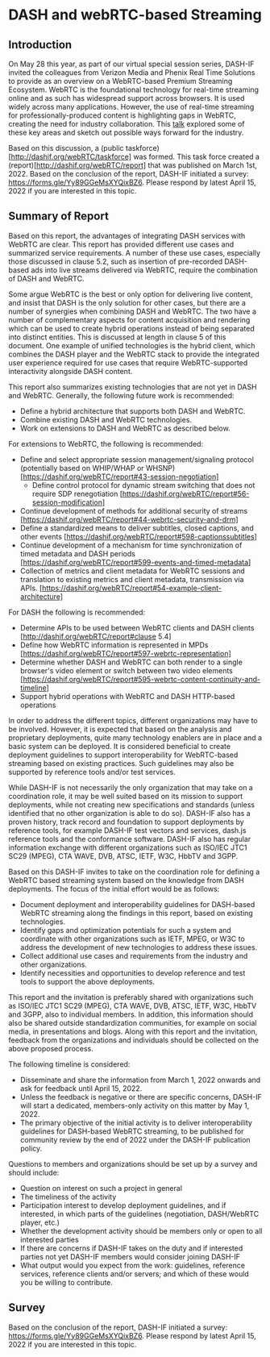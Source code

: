 # DASH and webRTC-based Streaming

## Introduction
On May 28 this year, as part of our virtual special session series, DASH-IF invited the colleagues from Verizon Media and Phenix Real Time Solutions to provide as an overview on a WebRTC-based Premium Streaming Ecosystem. WebRTC is the foundational technology for real-time streaming online and as such has widespread support across browsers. It is used widely across many applications. However, the use of real-time streaming for professionally-produced content is highlighting gaps in WebRTC, creating the need for industry collaboration. This [talk](https://dash-industry-forum.github.io/docs/FINAL-PUBLIC-WebRTC-based%20Premium%20Streaming%20Ecosystem.pdf) explored some of these key areas and sketch out possible ways forward for the industry.

Based on this discussion, a (public taskforce)[http://dashif.org/webRTC/taskforce] was formed. This task force created a (report)[http://dashif.org/webRTC/report] that was published on March 1st, 2022. Based on the conclusion of the report, DASH-IF initiated a survey: https://forms.gle/Yy89GGeMsXYQixBZ6. Please respond by latest April 15, 2022 if you are interested in this topic.

## Summary of Report
Based on this report, the advantages of integrating DASH services with WebRTC are clear. This report has provided different use cases and summarized service requirements. A number of these use cases, especially those discussed in clause 5.2, such as insertion of pre-recorded DASH-based ads into live streams delivered via WebRTC, require the combination of DASH and WebRTC.

Some argue WebRTC is the best or only option for delivering live content, and insist that DASH is the only solution for other cases, but there are a number of synergies when combining DASH and WebRTC. The two have a number of complementary aspects for content acquisition and rendering which can be used to create hybrid operations instead of being separated into distinct entities. This is discussed at length in clause 5 of this document. One example of unified technologies is the hybrid client, which combines the DASH player and the WebRTC stack to provide the integrated user experience required for use cases that require WebRTC-supported  interactivity alongside DASH content.

This report also summarizes existing technologies that are not yet in DASH and WebRTC. Generally, the following future work is recommended:
* Define a hybrid architecture that supports both DASH and WebRTC.
* Combine existing DASH and WebRTC technologies.
* Work on extensions to DASH and WebRTC as described below.

For extensions to WebRTC, the following is recommended:
* Define and select appropriate session management/signaling protocol (potentially based on WHIP/WHAP or WHSNP)  [https://dashif.org/webRTC/report#43-session-negotiation]
    * Define control protocol for dynamic stream switching that does not require SDP renegotiation  [https://dashif.org/webRTC/report#56-session-modification]
* Continue development of methods for additional security of streams [https://dashif.org/webRTC/report#44-webrtc-security-and-drm]
* Define a standardized means to deliver subtitles, closed captions, and other events  [https://dashif.org/webRTC/report#598-captionssubtitles]
* Continue development of a mechanism for time synchronization of timed metadata and DASH periods [https://dashif.org/webRTC/report#599-events-and-timed-metadata]
* Collection of metrics and client metadata for WebRTC sessions and translation to existing metrics and client metadata, transmission via APIs. [https://dashif.org/webRTC/report#54-example-client-architecture]

For DASH the following is recommended:
* Determine APIs to be used between WebRTC clients and DASH clients [http://dashif.org/webRTC/report#clause 5.4]
* Define how WebRTC information is represented in MPDs [https://dashif.org/webRTC/report#597-webrtc-representation]
* Determine whether DASH and WebRTC can both render to a single browser's video element or switch between two video elements [https://dashif.org/webRTC/report#595-webrtc-content-continuity-and-timeline]
* Support hybrid operations with WebRTC and DASH HTTP-based operations

In order to address the different topics, different organizations may have to be involved. However, it is expected that based on the analysis and proprietary deployments, quite many technology enablers are in place and a basic system can be deployed. It is considered beneficial to create deployment guidelines to support interoperability for WebRTC-based streaming based on existing practices. Such guidelines may also be supported by reference tools and/or test services.

While DASH-IF is not necessarily the only organization that may take on a coordination role, it may be well suited based on its mission to support deployments, while not creating new specifications and standards (unless identified that no other organization is able to do so). DASH-IF also has a proven history, track record and foundation to support deployments by reference tools, for example DASH-IF test vectors and services, dash.js reference tools and the conformance software. DASH-IF also has regular information exchange with different organizations such as ISO/IEC JTC1 SC29 (MPEG), CTA WAVE, DVB, ATSC, IETF, W3C, HbbTV and 3GPP.

Based on this DASH-IF invites to take on the coordination role for defining a WebRTC based streaming system based on the knowledge from DASH deployments. The focus of the initial effort would be as follows:



* Document deployment and interoperability guidelines for DASH-based WebRTC streaming along the findings in this report, based on existing technologies.
* Identify gaps and optimization potentials for such a system and coordinate with other organizations such as IETF, MPEG, or W3C to address the development of new technologies to address these issues.
* Collect additional use cases and requirements from the industry and other organizations.
* Identify necessities and opportunities to develop reference and test tools to support the above deployments.

This report and the invitation is preferably shared with organizations such as ISO/IEC JTC1 SC29 (MPEG), CTA WAVE, DVB, ATSC, IETF, W3C, HbbTV and 3GPP, also to individual members. In addition, this information should also be shared outside standardization communities, for example on social media, in presentations and blogs. Along with this report and the invitation, feedback from the organizations and individuals should be collected on the above proposed process.

The following timeline is considered:

* Disseminate and share the information from March 1, 2022 onwards and ask for feedback until April 15, 2022.
* Unless the feedback is negative or there are specific concerns, DASH-IF will start a dedicated, members-only activity on this matter by May 1, 2022. 
* The primary objective of the initial activity is to deliver interoperability guidelines for DASH-based WebRTC streaming, to be published for community review by the end of 2022 under the DASH-IF publication policy.

Questions to members and organizations should be set up by a survey and should include:

* Question on interest on such a project in general
* The timeliness of the activity
* Participation interest to develop deployment guidelines, and if interested, in which parts of the guidelines (negotiation, DASH/WebRTC player, etc.)
* Whether the development activity should be members only or open to all interested parties
* If there are concerns if DASH-IF takes on the duty and if interested parties not yet DASH-IF members would consider joining DASH-IF
* What output would you expect from the work: guidelines, reference services, reference clients and/or servers; and which of these would you be willing to contribute.

## Survey

Based on the conclusion of the report, DASH-IF initiated a survey: https://forms.gle/Yy89GGeMsXYQixBZ6. Please respond by latest April 15, 2022 if you are interested in this topic.
